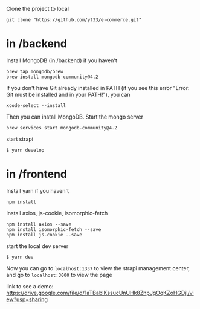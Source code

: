 Clone the project to local
```
git clone "https://github.com/yt33/e-commerce.git"
```
# in /backend
Install MongoDB (in /backend) if you haven't
```
brew tap mongodb/brew
brew install mongodb-community@4.2
```

If you don't have Git already installed in PATH (if you see this error "Error: Git must be installed and in your PATH!"), you can
```
xcode-select --install
```
Then you can install MongoDB.
Start the mongo server
```
brew services start mongodb-community@4.2
```
start strapi
```
$ yarn develop
```
# in /frontend
Install yarn if you haven't 
```
npm install
```
Install axios, js-cookie, isomorphic-fetch
```
npm install axios --save
npm install isomorphic-fetch --save
npm install js-cookie --save
```
start the local dev server
```
$ yarn dev
```

Now you can go to `localhost:1337` to view the strapi management center, and go to `localhost:3000` to view the page

link to see a demo: https://drive.google.com/file/d/1aTBabIKssucUnUHk8ZhpJgOqKZoHGDjl/view?usp=sharing
